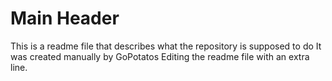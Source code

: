 # Main Header
This is a readme file that describes what the repository is supposed to do
It was created manually by GoPotatos
Editing the readme file with an extra line.
